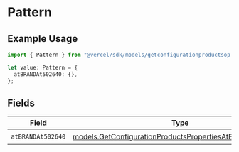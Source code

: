 # Pattern

## Example Usage

```typescript
import { Pattern } from "@vercel/sdk/models/getconfigurationproductsop.js";

let value: Pattern = {
  atBRANDAt502640: {},
};
```

## Fields

| Field                                                                                                                      | Type                                                                                                                       | Required                                                                                                                   | Description                                                                                                                |
| -------------------------------------------------------------------------------------------------------------------------- | -------------------------------------------------------------------------------------------------------------------------- | -------------------------------------------------------------------------------------------------------------------------- | -------------------------------------------------------------------------------------------------------------------------- |
| `atBRANDAt502640`                                                                                                          | [models.GetConfigurationProductsPropertiesAtBRANDAt502640](../models/getconfigurationproductspropertiesatbrandat502640.md) | :heavy_check_mark:                                                                                                         | N/A                                                                                                                        |